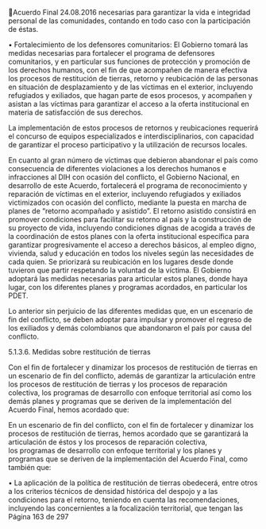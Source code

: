Acuerdo Final 
24.08.2016 
necesarias para garantizar la vida e integridad personal de las comunidades, contando en todo 
caso con la participación de éstas. 
 
• Fortalecimiento de los defensores comunitarios: El Gobierno tomará las medidas necesarias para 
fortalecer el programa de defensores comunitarios, y en particular sus funciones de protección y 
promoción  de  los  derechos  humanos,  con  el  fin  de  que  acompañen  de  manera  efectiva  los 
procesos  de  restitución  de  tierras,  retorno  y  reubicación  de  las  personas  en  situación  de 
desplazamiento y de las víctimas en el exterior, incluyendo refugiados y exiliados, que hagan parte 
de  esos  procesos,    y  acompañen  y  asistan  a  las  víctimas  para  garantizar  el  acceso  a  la  oferta 
institucional en materia de satisfacción de sus derechos.  
 
La  implementación  de  estos  procesos  de  retornos  y  reubicaciones  requerirá  el  concurso  de  equipos 
especializados e interdisciplinarios, con capacidad de garantizar el proceso participativo y la utilización de 
recursos locales.  
 
En cuanto al gran número de víctimas que debieron abandonar el país como consecuencia de diferentes 
violaciones a los derechos humanos e infracciones al DIH con ocasión del conflicto, el Gobierno Nacional, 
en desarrollo de este Acuerdo, fortalecerá el programa de reconocimiento y reparación de víctimas en el 
exterior, incluyendo refugiados y exiliados victimizados con ocasión del conflicto, mediante la puesta en 
marcha  de  planes  de  “retorno  acompañado  y  asistido”.  El  retorno  asistido  consistirá  en  promover 
condiciones  para  facilitar  su  retorno  al  país  y  la  construcción  de  su  proyecto  de  vida,  incluyendo 
condiciones  dignas  de  acogida  a  través  de  la  coordinación  de  estos  planes  con  la  oferta  institucional 
específica para garantizar progresivamente el acceso a derechos básicos, al empleo digno, vivienda, salud 
y educación en todos los niveles según las necesidades de cada quien. Se priorizará su reubicación en los 
lugares desde donde tuvieron que partir respetando la voluntad de la víctima. El Gobierno adoptará las 
medidas necesarias para articular estos planes, donde haya lugar, con los diferentes planes y programas 
acordados, en particular los PDET. 
 
Lo  anterior  sin  perjuicio  de  las  diferentes  medidas  que,  en  un  escenario  de  fin  del  conflicto,  se  deben 
adoptar para impulsar y promover el regreso de los exiliados y demás colombianos que abandonaron el 
país por causa del conflicto.  
 
5.1.3.6.
Medidas sobre restitución de tierras 
 
Con  el  fin  de  fortalecer  y  dinamizar  los  procesos  de  restitución  de  tierras  en  un  escenario  de  fin  del 
conflicto, además de garantizar la articulación entre los procesos de restitución de tierras y los procesos 
de reparación colectiva, los programas de desarrollo con enfoque territorial así como los demás planes y 
programas que se deriven de la implementación del Acuerdo Final, hemos acordado que:  
 
En un escenario de fin del conflicto,  con el fin de fortalecer y dinamizar los procesos de restitución de 
tierras, hemos acordado que se garantizará la articulación de éstos y  los procesos de reparación colectiva,  
los  programas  de  desarrollo  con  enfoque  territorial    y  los  planes  y  programas  que  se  deriven  de  la 
implementación del Acuerdo Final, como también que:  
 
• La aplicación de la política de restitución de tierras obedecerá, entre otros a los criterios técnicos 
de  densidad  histórica  del  despojo  y  a  las  condiciones  para  el  retorno,  teniendo  en  cuenta  las 
recomendaciones,  incluyendo  las  concernientes  a  la  focalización  territorial,  que  tengan  las 
Página 163 de 297 
 


